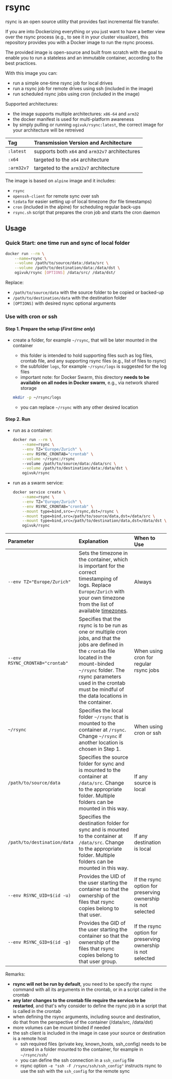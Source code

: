 # rsync

rsync is an open source utility that provides fast incremental file transfer.

If you are into Dockerizing everything or you just want to have a better view
over the rsync process (e.g., to see it in your cluster visualizer),
this repository provides you with a Docker image to run the rsync process.

The provided image is open-source and built from scratch with the goal to
enable you to run a stateless and an immutable container, according to the best
practices.

With this image you can:

* run a simple one-time rsync job for local drives
* run a rsync job for remote drives using ssh (included in the image)
* run scheduled rsync jobs using cron (included in the image)

Supported architectures:

* the image supports multiple architectures: `x86-64` and `arm32`
* the docker manifest is used for multi-platform awareness
* by simply pulling or running `ogivuk/rsync:latest`, the correct image for your architecture will be retreived

| Tag | Transmission Version and Architecture |
| :--- | :----    |
| `:latest` | supports both `x64` and `arm32v7` architectures |
| `:x64` | targeted to the `x64` architecture |
| `:arm32v7` | targeted to the `arm32v7` architecture |

The image is based on `alpine` image and it includes:

* `rsync`
* `openssh-client` for remote sync over ssh
* `tzdata` for easier setting up of local timezone (for file timestamps)
* `cron` (included in the alpine) for scheduling regular back-ups
* `rsync.sh` script that prepares the cron job and starts the cron daemon

## Usage

### Quick Start: one time run and sync of local folder

```bash
docker run --rm \
    --name=rsync \
    --volume /path/to/source/data:/data/src \
    --volume /path/to/destination/data:/data/dst \
    ogivuk/rsync [OPTIONS] /data/src/ /data/dst/
```

Replace:

* `/path/to/source/data` with the source folder to be copied or backed-up
* `/path/to/destination/data` with the destination folder
* `[OPTIONS]` with desired rsync optional arguments

### Use with cron or ssh

#### Step 1. Prepare the setup (_First time only_)

* create a folder, for example `~/rsync`, that will be later mounted in the container
  * this folder is intended to hold supporting files such as log files, crontab file, and any supporting rsync files (e.g., list of files to rsync)
  * the subfolder `logs`, for example `~/rsync/logs` is suggested for the log files
  * important note: for Docker Swarm, this directory **needs to be available on all nodes in Docker swarm**, e.g., via network shared storage

  ```bash
  mkdir -p ~/rsync/logs
  ```

  * you can replace `~/rsync` with any other desired location

#### Step 2. Run

* run as a container:

  ```bash
  docker run --rm \
      --name=rsync \
      --env TZ="Europe/Zurich" \
      --env RSYNC_CRONTAB="crontab" \
      --volume ~/rsync:/rsync
      --volume /path/to/source/data:/data/src \
      --volume /path/to/destination/data:/data/dst \
      ogivuk/rsync
  ```

* run as a swarm service:

  ```bash
  docker service create \
      --name=rsync \
      --env TZ="Europe/Zurich" \
      --env RSYNC_CRONTAB="crontab" \
      --mount type=bind,src=~/rsync,dst=/rsync \
      --mount type=bind,src=/path/to/source/data,dst=/data/src \
      --mount type=bind,src=/path/to/destination/data,dst=/data/dst \
      ogivuk/rsync
  ```

| Parameter | Explanation | When to Use |
| :-------- | :---------- | :---------- |
| `--env TZ="Europe/Zurich"` | Sets the timezone in the container, which is important for the correct timestamping of logs. Replace `Europe/Zurich` with your own timezone from the list of available [timezones](https://en.wikipedia.org/wiki/List_of_tz_database_time_zones). | Always |
| `--env RSYNC_CRONTAB="crontab"` | Specifies that the rsync is to be run as one or multiple cron jobs, and that the jobs are defined in the `crontab` file located in the mount-binded `~/rsync` folder. The rsync parameters used in the crontab must be mindful of the data locations in the container. | When using cron for regular rsync jobs |
| `~/rsync` | Specifies the local folder `~/rsync` that is mounted to the container at `/rsync`. Change `~/rsync` if another location is chosen in Step 1. | When using cron or ssh |
| `/path/to/source/data` | Specifies the source folder for sync and is mounted to the container at `/data/src`. Change to the appropriate folder. Multiple folders can be mounted in this way. | If any source is local |
| `/path/to/destination/data` | Specifies the destination folder for sync and is mounted to the container at `/data/src`. Change to the appropriate folder. Multiple folders can be mounted in this way. | If any destination is local |
| `--env RSYNC_UID=$(id -u)` | Provides the UID of the user starting the container so that the ownership of the files that rsync copies belong to that user. | If the rsync option for preserving ownership is not selected |
| `--env RSYNC_GID=$(id -g)` | Provides the GID of the user starting the container so that the ownership of the files that rsync copies belong to that user group. | If the rsync option for preserving ownership is not selected |

Remarks:

* **rsync will not be run by default**, you need to be specify the rsync command with all its arguments in the crontab, or in a script called in the crontab
* **any later changes to the crontab file require the service to be restarted**, and that's why consider to define the rsync job in a script that is called in the crontab
* when defining the rsync arguments, including source and destination, do that from the perspective of the container (/data/src, /data/dst)
* more volumes can be mount binded if needed
* the ssh client is included in the image in case your source or destination is a remote host
  * ssh required files (private key, known_hosts, ssh_config) needs to be stored in a folder mounted to the container, for example in `~/rsync/ssh/`
  * you can define the ssh connection in a `ssh_config` file
  * rsync option `-e "ssh -F /rsync/ssh/ssh_config"` instructs rsync to use the ssh with the `ssh_config` for the remote sync
